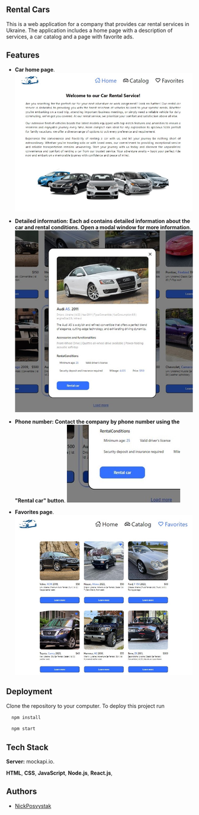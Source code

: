 
## Rental Cars


This is a web application for a company that provides car rental services in Ukraine. The application includes a home page with a description of services, a car catalog and a page with favorite ads.


## Features

 - **Car home page**. 
 ![Home page](../src/images/README/HomePage.jpg)
 - **Detailed information: Each ad contains detailed information about the car and rental conditions. Open a modal window for more information**.
 ![Details](../src/images/README/Details.jpg)
 
 - **Phone number: Contact the company by phone number using the "Rental car" button**.
![Phone number](../src/images/README/RentalCarsPhone.jpg)
  - **Favorites page**.
  ![Favorites page](../src/images/README/FavoritesPage.jpg)
## Deployment


Clone the repository to your computer.
To deploy this project run

```bash
  npm install
```
```bash
  npm start
```


## Tech Stack


**Server:** mockapi.io.


**HTML**, **CSS**, **JavaScript**, **Node.js**, **React.js**,








## Authors

- [NickPosvystak](https://github.com/NickPosvystak)


